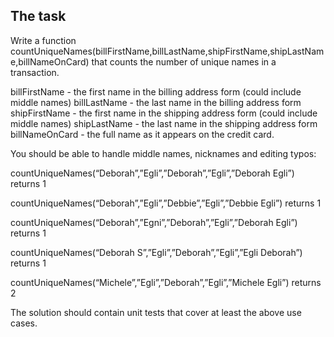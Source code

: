 ## The task 
Write a function countUniqueNames(billFirstName,billLastName,shipFirstName,shipLastName,billNameOnCard) that counts the number of unique names in a transaction.

billFirstName - the first name in the billing address form (could include middle names)
billLastName - the last name in the billing address form
shipFirstName - the first name in the shipping address form (could include middle names)
shipLastName - the last name in the shipping address form
billNameOnCard - the full name as it appears on the credit card.

You should be able to handle middle names, nicknames and editing typos:

countUniqueNames(“Deborah”,”Egli”,”Deborah”,”Egli”,”Deborah Egli”) returns 1

countUniqueNames(“Deborah”,”Egli”,”Debbie”,”Egli”,”Debbie Egli”) returns 1

countUniqueNames(“Deborah”,”Egni”,”Deborah”,”Egli”,”Deborah Egli”) returns 1

countUniqueNames(“Deborah S”,”Egli”,”Deborah”,”Egli”,”Egli Deborah”) returns 1

countUniqueNames(“Michele”,”Egli”,”Deborah”,”Egli”,”Michele Egli”) returns 2

The solution should contain unit tests that cover at least the above use cases.
